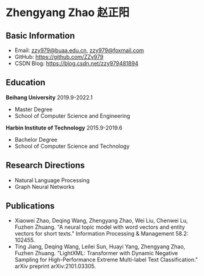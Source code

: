 # Zhengyang Zhao 赵正阳
## Basic Information
* Email: zzy979@buaa.edu.cn, zzy979@foxmail.com
* GitHub: <https://github.com/ZZy979>
* CSDN Blog: <https://blog.csdn.net/zzy979481894>

## Education
**Beihang University** 2019.9-2022.1
* Master Degree
* School of Computer Science and Engineering

**Harbin Institute of Technology** 2015.9-2019.6
* Bachelor Degree
* School of Computer Science and Technology

## Research Directions
* Natural Language Processing
* Graph Neural Networks

## Publications
* Xiaowei Zhao, Deqing Wang, Zhengyang Zhao, Wei Liu, Chenwei Lu, Fuzhen Zhuang. "A neural topic model with word vectors and entity vectors for short texts." Information Processing & Management 58.2: 102455.
* Ting Jiang, Deqing Wang, Leilei Sun, Huayi Yang, Zhengyang Zhao, Fuzhen Zhuang. "LightXML: Transformer with Dynamic Negative Sampling for High-Performance Extreme Multi-label Text Classification." arXiv preprint arXiv:2101.03305.
